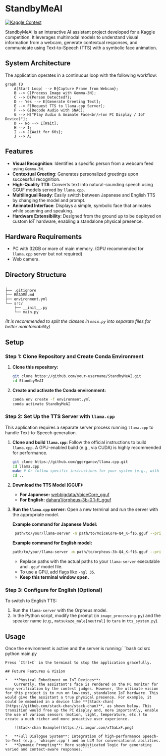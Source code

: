 # StandbyMeAI

[![Kaggle Contest](https://img.shields.io/badge/Kaggle-Contest%20Page-blue.svg)](https://www.kaggle.com/competitions/google-gemma-3n-hackathon/overview)

StandbyMeAI is an interactive AI assistant project developed for a Kaggle competition. It leverages multimodal models to understand visual information from a webcam, generate contextual responses, and communicate using Text-to-Speech (TTS) with a symbolic face animation.

## System Architecture

The application operates in a continuous loop with the following workflow:

```mermaid
graph TD
    A[Start Loop] --> B{Capture Frame from Webcam};
    B --> C[Process Image with Gemma-3N];
    C --> D{Person Detected?};
    D -- Yes --> E[Generate Greeting Text];
    E --> F[Request TTS to llama.cpp Server];
    F --> G[Decode Audio with SNAC];
    G --> H["Play Audio & Animate Face<br/>(on PC Display / IoT Device)"];
    D -- No --> I[Wait];
    H --> I;
    I --> J{Wait for 60s};
    J --> A;
```

## Features

*   **Visual Recognition**: Identifies a specific person from a webcam feed using `Gemma-3N`.
*   **Contextual Greeting**: Generates personalized greetings upon successful recognition.
*   **High-Quality TTS**: Converts text into natural-sounding speech using GGUF models served by `llama.cpp`.
*   **Multilingual Ready**: Easily switch between Japanese and English TTS by changing the model and prompt.
*   **Animated Interface**: Displays a simple, symbolic face that animates while scanning and speaking.
*   **Hardware Extensibility**: Designed from the ground up to be deployed on custom IoT hardware, enabling a standalone physical presence.

## Hardware Requirements

*   PC with 32GB or more of main memory. (GPU recommended for `llama.cpp` server but not required)
*   Web camera.

## Directory Structure
```
.
├── .gitignore
├── README.md
├── environment.yml
└── src/
    ├── __init__.py
    └── main.py
```
*(It is recommended to split the classes in `main.py` into separate files for better maintainability)*

## Setup

### Step 1: Clone Repository and Create Conda Environment

1.  **Clone this repository:**
    ```bash
    git clone https://github.com/your-username/StandbyMeAI.git
    cd StandbyMeAI
    ```

2.  **Create and activate the Conda environment:**
    ```bash
    conda env create -f environment.yml
    conda activate StandbyMeAI
    ```

### Step 2: Set Up the TTS Server with `llama.cpp`

This application requires a separate server process running `llama.cpp` to handle Text-to-Speech generation.

1.  **Clone and build `llama.cpp`:**
    Follow the official instructions to build `llama.cpp`. A GPU-enabled build (e.g., via CUDA) is highly recommended for performance.
    ```bash
    git clone https://github.com/ggerganov/llama.cpp.git
    cd llama.cpp
    make # Or follow specific instructions for your system (e.g., with CUDA, Metal)
    cd ..
    ```

2.  **Download the TTS Model (GGUF):**
    *   **For Japanese:** [webbigdata/VoiceCore_gguf](https://huggingface.co/webbigdata/VoiceCore_gguf)
    *   **For English:** [dahara1/orpheus-3b-0.1-ft_gguf](https://huggingface.co/dahara1/orpheus-3b-0.1-ft_gguf)

3.  **Run the `llama.cpp` server:**
    Open a new terminal and run the server with the appropriate model.
    
    **Example command for Japanese Model:**
    ```bash
     path/to/your/llama-server -m path/to/VoiceCore-Q4_K-f16.gguf --prio 3 -c 2048 -e -n -2 --port 8081 --host 0.0.0.0 --no-webui -v --cont-batching
    ```
    **Example command for English model:**
    ```bash
    path/to/your/llama-server -m path/to/orpheus-3b-Q4_K-f16.gguf --prio 3 -c 2048 -e -n -2 --port 8081 --host 0.0.0.0 --no-webui -v --cont-batching
    ```
    *   Replace paths with the actual paths to your `llama-server` executable and `.gguf` model file.
    *   To use a GPU, add flags like `-ngl 35`.
    *   **Keep this terminal window open.**

### Step 3: Configure for English (Optional)
To switch to English TTS:
1.  Run the `llama-server` with the Orpheus model.
2.  In the Python script, modify the prompt (in `image_processing.py`) and the speaker name (e.g., `matsukaze_male[neutral]` to `tara` in `tts_system.py`).

## Usage

Once the environment is active and the server is running:```bash
cd src
python main.py
```
Press `Ctrl+C` in the terminal to stop the application gracefully.

## Future Features & Vision

*   **Physical Embodiment on IoT Devices**:
    Currently, the assistant's face is rendered on the PC monitor for easy verification by the contest judges. However, the ultimate vision for this project is to run on low-cost, standalone IoT hardware. This would give the assistant a true physical presence. For example, it could be embodied in a device like **[Stack-chan](https://github.com/stack-chan/stack-chan)**, as shown below. This transition would free up the PC display and, more importantly, enable the use of various sensors (motion, light, temperature, etc.) to create a much richer and more proactive user experience.

    ![Stack-chan Example](https://i.imgur.com/xT5aLxF.png)

*   **Full Dialogue System**: Integration of high-performance Speech-to-Text (e.g., `whisper.cpp`) and an LLM for conversational abilities.
*   **Dynamic Prompting**: More sophisticated logic for generating varied and context-aware responses.````